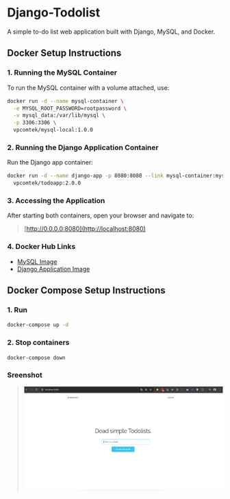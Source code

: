 # Django-Todolist

A simple to-do list web application built with Django, MySQL, and Docker.

## Docker Setup Instructions

### 1. Running the MySQL Container
To run the MySQL container with a volume attached, use:
```bash
docker run -d --name mysql-container \
  -e MYSQL_ROOT_PASSWORD=rootpassword \
  -v mysql_data:/var/lib/mysql \
  -p 3306:3306 \
  vpcomtek/mysql-local:1.0.0
```
### 2. Running the Django Application Container
Run the Django app container:
```bash
docker run -d --name django-app -p 8080:8080 --link mysql-container:mysql-container \
  vpcomtek/todoapp:2.0.0

```
### 3. Accessing the Application
After starting both containers, open your browser and navigate to:

> [http://0.0.0.0:8080](http://localhost:8080)


### 4. Docker Hub Links
* [MySQL Image](https://hub.docker.com/r/vpcomtek/mysql-local)
* [Django Application Image](https://hub.docker.com/r/vpcomtek/todoapp)

## Docker Compose Setup Instructions
### 1. Run
```bash
docker-compose up -d
```
### 2. Stop containers
```bash
docker-compose down
```

### Sreenshot
> ![ToDoapp-docker-compose.png](ToDoapp-docker-compose.png)

